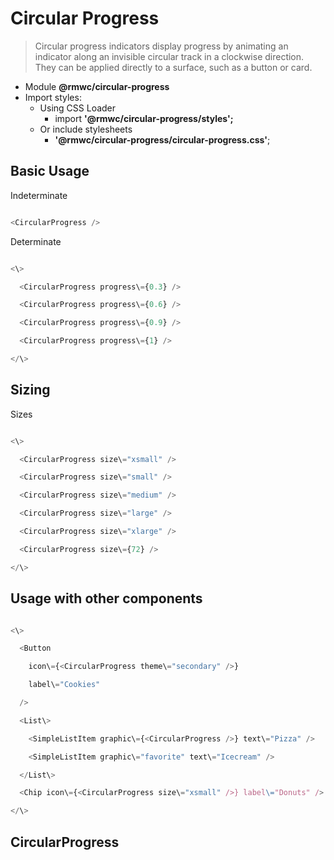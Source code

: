 Circular Progress
=================

> Circular progress indicators display progress by animating an indicator along an invisible circular track in a clockwise direction. They can be applied directly to a surface, such as a button or card.

*   Module **@rmwc/circular-progress**
*   Import styles:
    *   Using CSS Loader
        *   import **'@rmwc/circular-progress/styles';**
    *   Or include stylesheets
        *   **'@rmwc/circular-progress/circular-progress.css'**;

Basic Usage
-----------

Indeterminate

```js

<CircularProgress />


```

Determinate

```js

<\>

  <CircularProgress progress\={0.3} />

  <CircularProgress progress\={0.6} />

  <CircularProgress progress\={0.9} />

  <CircularProgress progress\={1} />

</\>


```

Sizing
------

Sizes

```js

<\>

  <CircularProgress size\="xsmall" />

  <CircularProgress size\="small" />

  <CircularProgress size\="medium" />

  <CircularProgress size\="large" />

  <CircularProgress size\="xlarge" />

  <CircularProgress size\={72} />

</\>


```

Usage with other components
---------------------------

```js

<\>

  <Button

    icon\={<CircularProgress theme\="secondary" />}

    label\="Cookies"

  />

  <List\>

    <SimpleListItem graphic\={<CircularProgress />} text\="Pizza" />

    <SimpleListItem graphic\="favorite" text\="Icecream" />

  </List\>

  <Chip icon\={<CircularProgress size\="xsmall" />} label\="Donuts" />

</\>


```

CircularProgress
----------------